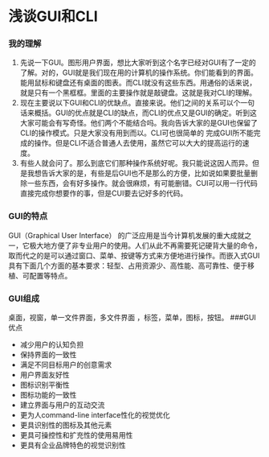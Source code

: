 # 浅谈GUI和CLI

### 我的理解

1.  先说一下GUI。图形用户界面，想比大家听到这个名字已经对GUI有了一定的了解。对的，GUI就是我们现在用的计算机的操作系统。你们能看到的界面。能用鼠标和键盘还有桌面的图表。而CLI就没有这些东西。用通俗的话来说，就是只有一个黑框框。里面的主要操作就是敲键盘。这就是我对CLI的理解。
2. 现在主要说以下GUI和CLI的优缺点。直接来说。他们之间的关系可以个一句话来概括。GUI的优点就是CLI的缺点，而CLI的优点又是GUI的确定。听到这大家可能会有写奇怪。他们两个不能结合吗。我向告诉大家的是GUI也保留了CLI的操作模式。只是大家没有用到而以。CLI可也很简单的 完成GUI所不能完成的操作。但是CLI不适合普通人去使用，虽然它可以大大的提高运行的速度。
3. 有些人就会问了。那么到底它们那种操作系统好呢。我只能说这因人而异。但是我想告诉大家的是，有些是后GUI也不是那么的方便，比如说如果要批量删除一些东西，会有好多操作。就会很麻烦，有可能删错。CUI可以用一行代码直接完成你想要作的事，但是CUI要去记好多的代码。

### GUI的特点

GUI（Graphical User Interface）   的广泛应用是当今计算机发展的重大成就之一，它极大地方便了非专业用户的使用。人们从此不再需要死记硬背大量的命令，取而代之的是可以通过窗口、菜单、按键等方式来方便地进行操作。而嵌入式GUI具有下面几个方面的基本要求：轻型、占用资源少、高性能、高可靠性、便于移植、可配置等特点。

### GUI组成

桌面，视窗，单一文件界面，多文件界面 ，标签，菜单，图标，按钮。
###GUI优点
* 减少用户的认知负担
* 保持界面的一致性
* 满足不同目标用户的创意需求
* 用户界面友好性
* 图标识别平衡性
* 图标功能的一致性
* 建立界面与用户的互动交流
* 更为人command-line interface性化的视觉优化
* 更具识别性的图标及其他元素
* 更具可操控性和扩充性的使用易用性
* 更具有企业品牌特色的视觉识别性
